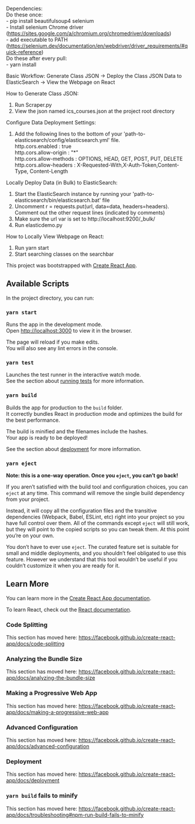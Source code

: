 Dependencies:  
    Do these once:  
    - pip install beautifulsoup4 selenium  
    - Install selenium Chrome driver (https://sites.google.com/a/chromium.org/chromedriver/downloads)  
        - add executable to PATH (https://selenium.dev/documentation/en/webdriver/driver_requirements/#quick-reference)  
    Do these after every pull:  
    - yarn install  

Basic Workflow:
Generate Class JSON -> Deploy the Class JSON Data to ElasticSearch -> View the Webpage on React

How to Generate Class JSON:
1. Run Scraper.py
2. View the json named ics_courses.json at the project root directory

Configure Data Deployment Settings:
1. Add the following lines to the bottom of your 'path-to-elasticsearch/config/elasticsearch.yml' file.  
http.cors.enabled : true    
http.cors.allow-origin : "*"  
http.cors.allow-methods : OPTIONS, HEAD, GET, POST, PUT, DELETE  
http.cors.allow-headers : X-Requested-With,X-Auth-Token,Content-Type, Content-Length  

Locally Deploy Data (in Bulk) to ElasticSearch:
1. Start the ElasticSearch instance by running your 'path-to-elasticsearch/bin/elasticsearch.bat' file
2. Uncomment r = requests.put(url, data=data, headers=headers). Comment out the other request lines (indicated by comments)
3. Make sure the url var is set to http://localhost:9200/_bulk/
4. Run elasticdemo.py

How to Locally View Webpage on React:
1. Run yarn start
2. Start searching classes on the searchbar

This project was bootstrapped with [Create React App](https://github.com/facebook/create-react-app).

## Available Scripts

In the project directory, you can run:

### `yarn start`

Runs the app in the development mode.<br />
Open [http://localhost:3000](http://localhost:3000) to view it in the browser.

The page will reload if you make edits.<br />
You will also see any lint errors in the console.

### `yarn test`

Launches the test runner in the interactive watch mode.<br />
See the section about [running tests](https://facebook.github.io/create-react-app/docs/running-tests) for more information.

### `yarn build`

Builds the app for production to the `build` folder.<br />
It correctly bundles React in production mode and optimizes the build for the best performance.

The build is minified and the filenames include the hashes.<br />
Your app is ready to be deployed!

See the section about [deployment](https://facebook.github.io/create-react-app/docs/deployment) for more information.

### `yarn eject`

**Note: this is a one-way operation. Once you `eject`, you can’t go back!**

If you aren’t satisfied with the build tool and configuration choices, you can `eject` at any time. This command will remove the single build dependency from your project.

Instead, it will copy all the configuration files and the transitive dependencies (Webpack, Babel, ESLint, etc) right into your project so you have full control over them. All of the commands except `eject` will still work, but they will point to the copied scripts so you can tweak them. At this point you’re on your own.

You don’t have to ever use `eject`. The curated feature set is suitable for small and middle deployments, and you shouldn’t feel obligated to use this feature. However we understand that this tool wouldn’t be useful if you couldn’t customize it when you are ready for it.

## Learn More

You can learn more in the [Create React App documentation](https://facebook.github.io/create-react-app/docs/getting-started).

To learn React, check out the [React documentation](https://reactjs.org/).

### Code Splitting

This section has moved here: https://facebook.github.io/create-react-app/docs/code-splitting

### Analyzing the Bundle Size

This section has moved here: https://facebook.github.io/create-react-app/docs/analyzing-the-bundle-size

### Making a Progressive Web App

This section has moved here: https://facebook.github.io/create-react-app/docs/making-a-progressive-web-app

### Advanced Configuration

This section has moved here: https://facebook.github.io/create-react-app/docs/advanced-configuration

### Deployment

This section has moved here: https://facebook.github.io/create-react-app/docs/deployment

### `yarn build` fails to minify

This section has moved here: https://facebook.github.io/create-react-app/docs/troubleshooting#npm-run-build-fails-to-minify
